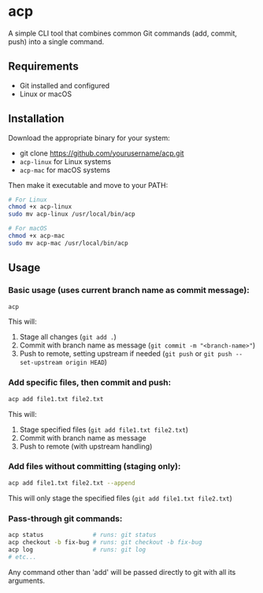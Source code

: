 # acp

A simple CLI tool that combines common Git commands (add, commit, push) into a single command.

## Requirements
- Git installed and configured
- Linux or macOS

## Installation
Download the appropriate binary for your system:
- git clone https://github.com/yourusername/acp.git
- `acp-linux` for Linux systems
- `acp-mac` for macOS systems

Then make it executable and move to your PATH:
```bash
# For Linux
chmod +x acp-linux
sudo mv acp-linux /usr/local/bin/acp

# For macOS
chmod +x acp-mac
sudo mv acp-mac /usr/local/bin/acp
```
## Usage

### Basic usage (uses current branch name as commit message):
```bash
acp
```
This will:
1. Stage all changes (`git add .`)
2. Commit with branch name as message (`git commit -m "<branch-name>"`)
3. Push to remote, setting upstream if needed (`git push` or `git push --set-upstream origin HEAD`)

### Add specific files, then commit and push:
```bash
acp add file1.txt file2.txt
```
This will:
1. Stage specified files (`git add file1.txt file2.txt`)
2. Commit with branch name as message
3. Push to remote (with upstream handling)

### Add files without committing (staging only):
```bash
acp add file1.txt file2.txt --append
```
This will only stage the specified files (`git add file1.txt file2.txt`)

### Pass-through git commands:
```bash
acp status              # runs: git status
acp checkout -b fix-bug # runs: git checkout -b fix-bug
acp log                 # runs: git log
# etc...
```
Any command other than 'add' will be passed directly to git with all its arguments.